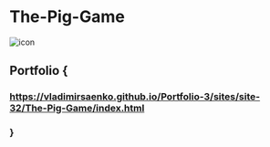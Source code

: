 # The-Pig-Game

![icon](https://user-images.githubusercontent.com/56477695/136689641-05a96b87-6f96-4dd9-8d1f-fb5fb7b1c53d.png)

## Portfolio {

### https://vladimirsaenko.github.io/Portfolio-3/sites/site-32/The-Pig-Game/index.html

### }
